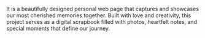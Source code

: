 It is a beautifully designed personal web page that captures and showcases our most cherished memories together. Built with love and creativity, this project serves as a digital scrapbook filled with photos, heartfelt notes, and special moments that define our journey.
